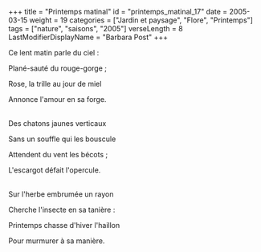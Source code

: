 +++
title = "Printemps matinal"
id = "printemps_matinal_17"
date = 2005-03-15
weight = 19
categories = ["Jardin et paysage", "Flore", "Printemps"]
tags = ["nature", "saisons", "2005"]
verseLength = 8
LastModifierDisplayName = "Barbara Post"
+++

Ce lent matin parle du ciel :

Plané-sauté du rouge-gorge ;

Rose, la trille au jour de miel

Annonce l'amour en sa forge.

 \
Des chatons jaunes verticaux

Sans un souffle qui les bouscule

Attendent du vent les bécots ;

L'escargot défait l'opercule.

 \
Sur l'herbe embrumée un rayon

Cherche l'insecte en sa tanière :

Printemps chasse d'hiver l'haillon

Pour murmurer à sa manière.
